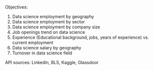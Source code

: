 Objectives: 
1.	Data science employment by geography
2.	Data science employment by sector 
3.	Data science employment by company size 
4.	Job openings trend on data science 
5.	Experience (Educational background, jobs, years of experience)  vs. current employment
6.	Data science salary by geography 
7.	Turnover in data science field 

API sources: Linkedin, BLS, Kaggle, Glassdoor 
 
